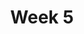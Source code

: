 ---
title: Week 5
days:
  - date: 2024-02-12
    events:
      "**Exam**{: .label .label-exam} **Midterm 1**":
  - date: 2024-02-14
    events:
      "**Lecture 12**{: .label .label-lec} General Rules of Probability ":
        "Ch. 10"
      "**Lab 4**{: .label .label-lab} Probability Calculations (Due Feb. 20th)":
      "**Homework 4**{: .label .label-hw} ":
  - date: 2024-02-16
    events:
      "**Lecture 13**{: .label .label-lec} Probability con. ":
      "**Data Project**{: .label .label-proj} [Group Confirmation Checklist, on Gradescope](https://ph142-ucb.github.io/sp24/data-proj/)(Due 11:59 PM PST)":
---